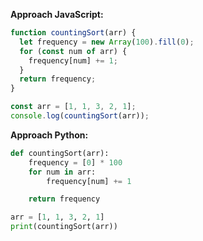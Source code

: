**Approach JavaScript:**

```javascript
function countingSort(arr) {
  let frequency = new Array(100).fill(0);
  for (const num of arr) {
    frequency[num] += 1;
  }
  return frequency;
}

const arr = [1, 1, 3, 2, 1];
console.log(countingSort(arr));
```

**Approach Python:**

```python
def countingSort(arr):
    frequency = [0] * 100
    for num in arr:
        frequency[num] += 1

    return frequency

arr = [1, 1, 3, 2, 1]
print(countingSort(arr))
```
